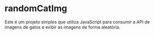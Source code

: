 # randomCatImg
Este é um projeto simples que utiliza JavaScript para consumir a API de imagens de gatos e exibir as imagens  de forma aleatória. 
